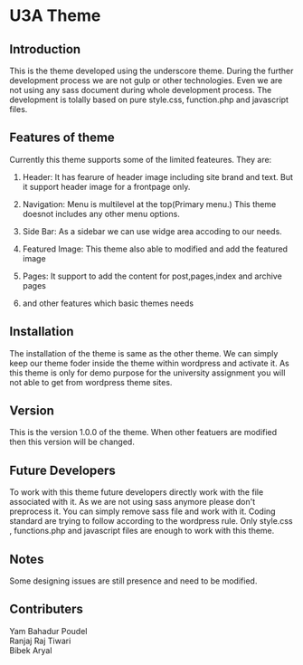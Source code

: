 
# U3A Theme

## Introduction
This is the theme developed using the underscore theme. During the further development process we are not gulp or other technologies. Even we are not using any sass document during whole development process. The development is tolally based on pure style.css, function.php and javascript files.


## Features of theme

Currently this theme supports some of the limited feateures. They are:

1. Header: It has fearure of header image including  site brand and text. But it support header image for a frontpage only.
2. Navigation: Menu is multilevel at the top(Primary menu.) This theme doesnot includes any other menu options.
3. Side Bar: As a sidebar we can use widge area accoding to our needs.
4. Featured Image: This theme also able to modified and add the featured image
5. Pages: It support to add the content for post,pages,index and archive pages

6. and other features which basic themes needs



## Installation

The installation of the theme is same as the other theme. We can simply keep our theme foder inside the theme within wordpress and activate it. As this theme is only for demo purpose for the university assignment you will not able to get from wordpress theme sites.

## Version

This is the version 1.0.0 of the theme. When other featuers are modified then this version will be changed.

## Future Developers 

 To work with this theme future developers directly work with the file associated with it. As  we are not using sass anymore please don't preprocess it. You can simply remove sass file and work with it.  Coding standard are trying to follow according to the wordpress rule. Only style.css , functions.php and javascript files are enough to work with this theme.


## Notes

 Some designing issues are still presence and need to be modified.


## Contributers

 Yam Bahadur Poudel<br>
 Ranjaj Raj Tiwari<br>
 Bibek Aryal<br>